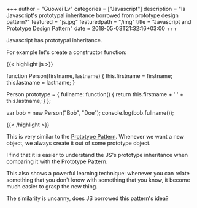 +++
author = "Guowei Lv"
categories = ["Javascript"]
description = "Is Javascript's prototypal inheritance borrowed from prototype design pattern?"
featured = "js.jpg"
featuredpath = "/img"
title = "Javascript and Prototype Design Pattern"
date = 2018-05-03T21:32:16+03:00
+++

Javascript has prototypal inheritance.

For example let's create a constructor function:

{{< highlight js >}}

function Person(firstname, lastname) {
  this.firstname = firstname;
  this.lastname = lastname;
}

Person.prototype = {
  fullname: function() {
    return this.firstname + ' ' + this.lastname;
  }
};

var bob = new Person("Bob", "Doe");
console.log(bob.fullname());

{{< /highlight >}}


This is very similar to the [Prototype Pattern](https://en.wikipedia.org/wiki/Prototype_pattern). Whenever we want a new object, we always create it out of some prototype object.

I find that it is easier to understand the JS's prototype inheritance when comparing it with the Prototype Pattern.

This also shows a powerful learning technique: whenever you can relate something that you don't know with something that you know, it become much easier to grasp the new thing.

The similarity is uncanny, does JS borrowed this pattern's idea?
